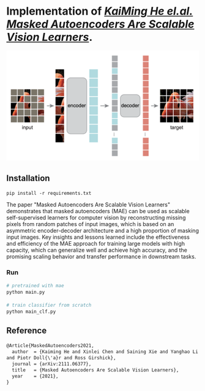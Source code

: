 # Implementation of [*KaiMing He el.al. Masked Autoencoders Are Scalable Vision Learners*](https://arxiv.org/abs/2111.06377).
![](src/arch.png)

## Installation
`pip install -r requirements.txt`


The paper "Masked Autoencoders Are Scalable Vision Learners" demonstrates that masked autoencoders (MAE) can be used as scalable self-supervised learners for computer vision by reconstructing missing pixels from random patches of input images, which is based on an asymmetric encoder-decoder architecture and a high proportion of masking input images. Key insights and lessons learned include the effectiveness and efficiency of the MAE approach for training large models with high capacity, which can generalize well and achieve high accuracy, and the promising scaling behavior and transfer performance in downstream tasks.

### Run

```bash
# pretrained with mae
python main.py

# train classifier from scratch
python main_clf.py
```

## Reference

```
@Article{MaskedAutoencoders2021,
  author  = {Kaiming He and Xinlei Chen and Saining Xie and Yanghao Li and Piotr Doll{\'a}r and Ross Girshick},
  journal = {arXiv:2111.06377},
  title   = {Masked Autoencoders Are Scalable Vision Learners},
  year    = {2021},
}
```